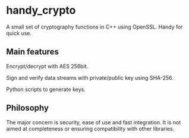 # handy_crypto
A small set of cryptography functions in C++ using OpenSSL. Handy for quick use.

## Main features

Encrypt/decrypt with AES 256bit.

Sign and verify data streams with private/public key using SHA-256.

Python scripts to generate keys.

## Philosophy
The major concern is security, ease of use and fast integration. 
It is not aimed at completeness or ensuring compatibility with other libraries. 

